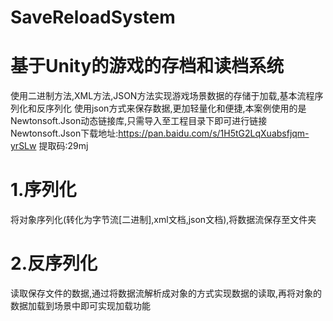 # SaveReloadSystem
# 基于Unity的游戏的存档和读档系统

使用二进制方法,XML方法,JSON方法实现游戏场景数据的存储于加载,基本流程序列化和反序列化
使用json方式来保存数据,更加轻量化和便捷,本案例使用的是Newtonsoft.Json动态链接库,只需导入至工程目录下即可进行链接
Newtonsoft.Json下载地址:https://pan.baidu.com/s/1H5tG2LqXuabsfjqm-yrSLw 提取码:29mj
# 1.序列化
将对象序列化(转化为字节流[二进制],xml文档,json文档),将数据流保存至文件夹
# 2.反序列化
读取保存文件的数据,通过将数据流解析成对象的方式实现数据的读取,再将对象的数据加载到场景中即可实现加载功能
